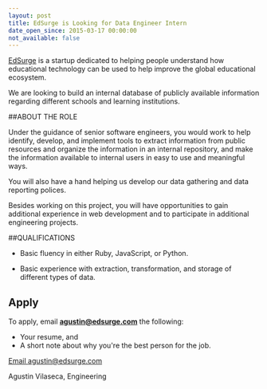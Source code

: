 ```yaml
---
layout: post
title: EdSurge is Looking for Data Engineer Intern
date_open_since: 2015-03-17 00:00:00
not_available: false
---
```


[EdSurge](http://www.edsurge.com) is a startup dedicated to helping people understand how educational technology can be used to help improve the global educational ecosystem.

We are looking to build an internal database of publicly available information regarding different schools and learning institutions.

<!--break-->

##ABOUT THE ROLE

Under the guidance of senior software engineers, you would work to help identify, develop, and implement tools to extract information from public resources and organize the information in an internal repository, and make the information available to internal users in easy to use and meaningful ways.

You will also have a hand helping us develop our data gathering and data reporting polices.

Besides working on this project, you will have opportunities to gain additional experience in web development and to participate in additional engineering projects.

##QUALIFICATIONS

* Basic fluency in either Ruby, JavaScript, or Python.

* Basic experience with extraction, transformation, and storage of different types of data.

## Apply

To apply, email **agustin@edsurge.com** the following:

* Your resume, and
* A short note about why you're the best person for the job.

<a href="mailto:agustin@edsurge.com" class="button button-rounded button-primary button-large">Email agustin@edsurge.com</a>

Agustin Vilaseca, Engineering
